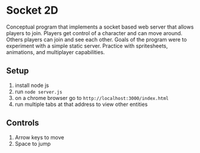 # Socket 2D 
Conceptual program that implements a socket based web server that allows players to join.  Players get control of a character and can move around.  Others players can join and see each other.
Goals of the program were to experiment with a simple static server.  Practice with spritesheets, animations, and multiplayer capabilities.

## Setup
1. install node js
1. run `node server.js`
1. on a chrome browser go to `http://localhost:3000/index.html`
1. run multiple tabs at that address to view other entities

## Controls
1. Arrow keys to move
1. Space to jump
